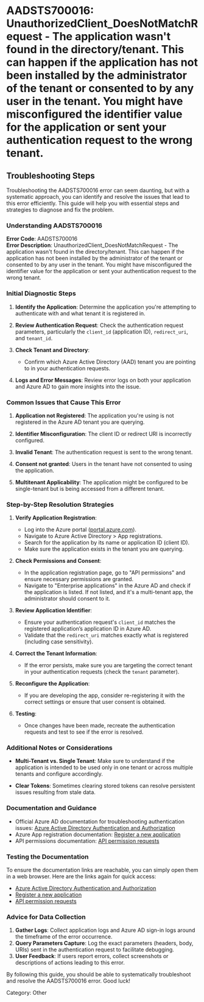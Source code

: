 # AADSTS700016: UnauthorizedClient_DoesNotMatchRequest - The application wasn't found in the directory/tenant. This can happen if the application has not been installed by the administrator of the tenant or consented to by any user in the tenant. You might have misconfigured the identifier value for the application or sent your authentication request to the wrong tenant.


## Troubleshooting Steps
Troubleshooting the AADSTS700016 error can seem daunting, but with a systematic approach, you can identify and resolve the issues that lead to this error efficiently. This guide will help you with essential steps and strategies to diagnose and fix the problem.

### Understanding AADSTS700016

**Error Code**: AADSTS700016  
**Error Description**: UnauthorizedClient_DoesNotMatchRequest - The application wasn't found in the directory/tenant. This can happen if the application has not been installed by the administrator of the tenant or consented to by any user in the tenant. You might have misconfigured the identifier value for the application or sent your authentication request to the wrong tenant.

### Initial Diagnostic Steps

1. **Identify the Application**: Determine the application you're attempting to authenticate with and what tenant it is registered in.

2. **Review Authentication Request**: Check the authentication request parameters, particularly the `client_id` (application ID), `redirect_uri`, and `tenant_id`.

3. **Check Tenant and Directory**:
   - Confirm which Azure Active Directory (AAD) tenant you are pointing to in your authentication requests.

4. **Logs and Error Messages**: Review error logs on both your application and Azure AD to gain more insights into the issue.

### Common Issues that Cause This Error

1. **Application not Registered**: The application you're using is not registered in the Azure AD tenant you are querying.

2. **Identifier Misconfiguration**: The client ID or redirect URI is incorrectly configured.

3. **Invalid Tenant**: The authentication request is sent to the wrong tenant.

4. **Consent not granted**: Users in the tenant have not consented to using the application.

5. **Multitenant Applicability**: The application might be configured to be single-tenant but is being accessed from a different tenant.

### Step-by-Step Resolution Strategies

1. **Verify Application Registration**:
   - Log into the Azure portal ([portal.azure.com](https://portal.azure.com)).
   - Navigate to Azure Active Directory > App registrations.
   - Search for the application by its name or application ID (client ID).
   - Make sure the application exists in the tenant you are querying.

2. **Check Permissions and Consent**:
   - In the application registration page, go to "API permissions" and ensure necessary permissions are granted.
   - Navigate to "Enterprise applications" in the Azure AD and check if the application is listed. If not listed, and it's a multi-tenant app, the administrator should consent to it.

3. **Review Application Identifier**:
   - Ensure your authentication request's `client_id` matches the registered application’s application ID in Azure AD.
   - Validate that the `redirect_uri` matches exactly what is registered (including case sensitivity).

4. **Correct the Tenant Information**:
   - If the error persists, make sure you are targeting the correct tenant in your authentication requests (check the `tenant` parameter).

5. **Reconfigure the Application**:
   - If you are developing the app, consider re-registering it with the correct settings or ensure that user consent is obtained.

6. **Testing**:
   - Once changes have been made, recreate the authentication requests and test to see if the error is resolved.

### Additional Notes or Considerations

- **Multi-Tenant vs. Single Tenant**: Make sure to understand if the application is intended to be used only in one tenant or across multiple tenants and configure accordingly.

- **Clear Tokens**: Sometimes clearing stored tokens can resolve persistent issues resulting from stale data.

### Documentation and Guidance

- Official Azure AD documentation for troubleshooting authentication issues: [Azure Active Directory Authentication and Authorization](https://docs.microsoft.com/en-us/azure/active-directory/develop/authentication-scenarios)
- Azure App registration documentation: [Register a new application](https://docs.microsoft.com/en-us/azure/active-directory/develop/quickstart-register-app)
- API permissions documentation: [API permission requests](https://docs.microsoft.com/en-us/azure/active-directory/develop/v2-permissions-and-consent)

### Testing the Documentation

To ensure the documentation links are reachable, you can simply open them in a web browser. Here are the links again for quick access:

- [Azure Active Directory Authentication and Authorization](https://docs.microsoft.com/en-us/azure/active-directory/develop/authentication-scenarios)
- [Register a new application](https://docs.microsoft.com/en-us/azure/active-directory/develop/quickstart-register-app)
- [API permission requests](https://docs.microsoft.com/en-us/azure/active-directory/develop/v2-permissions-and-consent)

### Advice for Data Collection

1. **Gather Logs**: Collect application logs and Azure AD sign-in logs around the timeframe of the error occurrence.
2. **Query Parameters Capture**: Log the exact parameters (headers, body, URIs) sent in the authentication request to facilitate debugging.
3. **User Feedback**: If users report errors, collect screenshots or descriptions of actions leading to this error.

By following this guide, you should be able to systematically troubleshoot and resolve the AADSTS700016 error. Good luck!

Category: Other